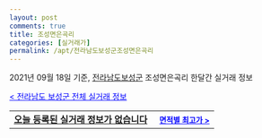 ```yaml
---
layout: post
comments: true
title: 조성면은곡리
categories: [실거래가]
permalink: /apt/전라남도보성군조성면은곡리
---
```


2021년 09월 18일 기준, <a href="/apt/전라남도보성군">전라남도보성군</a> 조성면은곡리 한달간 실거래 정보

<a style="color: blue;" href="/apt/전라남도보성군">< 전라남도 보성군 전체 실거래 정보</a>
<!---- start ---->
<table>
  <tr>
    <td colspan="4" style="font-weight: bold;"><a href="/apt/전라남도보성군조성면은곡리{name_without_space}">오늘 등록된 실거래 정보가 없습니다</a> &nbsp;&nbsp;&nbsp; <a style="color: blue; font-size: smaller;" href="/apt/전라남도보성군조성면은곡리{name_without_space}">면적별 최고가 ></a></td>
  </tr>
    
</table>
<!---- end ---->
    